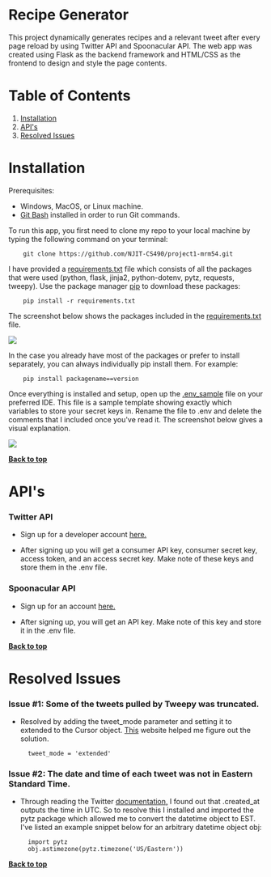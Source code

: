 # Recipe Generator
This project dynamically generates recipes and a relevant tweet after every page reload by using Twitter API and Spoonacular API. The web app was created using Flask as the backend framework and HTML/CSS as the frontend to design and style the page contents.

# Table of Contents 

1. [Installation](#installation)
2. [API's](#api's)
3. [Resolved Issues](#resolved-issues)

# Installation
Prerequisites: 

* Windows, MacOS, or Linux machine.
* [Git Bash](https://git-scm.com/downloads) installed in order to run Git commands.

To run this app, you first need to clone my repo to your local machine by typing the following command on your terminal:

        git clone https://github.com/NJIT-CS490/project1-mrm54.git

I have provided a [requirements.txt](https://github.com/NJIT-CS490/project1-mrm54/blob/master/requirements.txt) file which consists of all the packages that were used (python, flask, jinja2, python-dotenv, pytz, requests, tweepy). Use the package manager [pip](https://pip.pypa.io/en/stable/installing/) to download these packages:

        pip install -r requirements.txt

The screenshot below shows the packages included in the [requirements.txt](https://github.com/NJIT-CS490/project1-mrm54/blob/master/requirements.txt) file.

<img src='https://i.postimg.cc/vHTxZNPy/requirements.jpg' border='0'/>

 In the case you already have most of the packages or prefer to install separately, you can always individually pip install them. For example:

        pip install packagename==version

Once everything is installed and setup, open up the [.env_sample](https://github.com/NJIT-CS490/project1-mrm54/blob/master/.env_sample) file on your preferred IDE. This file is a sample template showing exactly which variables to store your secret keys in. Rename the file to .env and delete the comments that I included once you've read it. The screenshot below gives a visual explanation.

<img src='https://i.postimg.cc/26fbCf0S/addtext-com-MTUw-MTA0-Mjg1-NDg.png' border='0'/>

**[Back to top](#recipe-generator)**

# API's
### Twitter API
* Sign up for a developer account [here.](https://developer.twitter.com/en/apply-for-access)

* After signing up you will get a consumer API key, consumer secret key, access token, and an access secret key. Make note of these keys and store them in the .env file.

### Spoonacular API
* Sign up for an account [here.](https://spoonacular.com/)

* After signing up, you will get an API key. Make note of this key and store it in the .env file.

**[Back to top](#recipe-generator)**

# Resolved Issues

### Issue #1: Some of the tweets pulled by Tweepy was truncated.

* Resolved by adding the tweet_mode parameter and setting it to extended to the Cursor object. [This](https://tweepy2.readthedocs.io/en/latest/cursor_tutorial.html) website helped me figure out the solution.

        tweet_mode = 'extended'

### Issue #2: The date and time of each tweet was not in Eastern Standard Time.

* Through reading the Twitter [documentation,](https://developer.twitter.com/en/docs/twitter-api/v1/data-dictionary/overview/tweet-object) I found out that .created_at outputs the time in UTC. So to resolve this I installed and imported the pytz package which allowed me to convert the datetime object to EST. I've listed an example snippet below for an arbitrary datetime object obj:

        import pytz
        obj.astimezone(pytz.timezone('US/Eastern'))


**[Back to top](#recipe-generator)**

